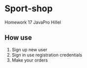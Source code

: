# Sport-shop
Homework 17 JavaPro Hillel

## How use
1. Sign up new user
2. Sign in use registration credentials
3. Make your orders
